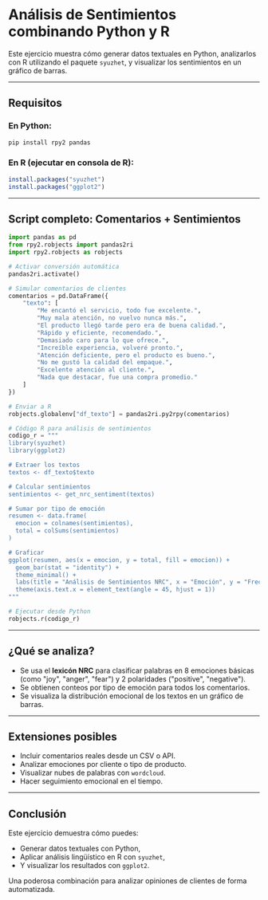 # Análisis de Sentimientos combinando Python y R

Este ejercicio muestra cómo generar datos textuales en Python, analizarlos con R utilizando el paquete `syuzhet`, y visualizar los sentimientos en un gráfico de barras.

---

## Requisitos

### En Python:

```bash
pip install rpy2 pandas
```

### En R (ejecutar en consola de R):

```r
install.packages("syuzhet")
install.packages("ggplot2")
```

---

## Script completo: Comentarios + Sentimientos

```python
import pandas as pd
from rpy2.robjects import pandas2ri
import rpy2.robjects as robjects

# Activar conversión automática
pandas2ri.activate()

# Simular comentarios de clientes
comentarios = pd.DataFrame({
    "texto": [
        "Me encantó el servicio, todo fue excelente.",
        "Muy mala atención, no vuelvo nunca más.",
        "El producto llegó tarde pero era de buena calidad.",
        "Rápido y eficiente, recomendado.",
        "Demasiado caro para lo que ofrece.",
        "Increíble experiencia, volveré pronto.",
        "Atención deficiente, pero el producto es bueno.",
        "No me gustó la calidad del empaque.",
        "Excelente atención al cliente.",
        "Nada que destacar, fue una compra promedio."
    ]
})

# Enviar a R
robjects.globalenv["df_texto"] = pandas2ri.py2rpy(comentarios)

# Código R para análisis de sentimientos
codigo_r = """
library(syuzhet)
library(ggplot2)

# Extraer los textos
textos <- df_texto$texto

# Calcular sentimientos
sentimientos <- get_nrc_sentiment(textos)

# Sumar por tipo de emoción
resumen <- data.frame(
  emocion = colnames(sentimientos),
  total = colSums(sentimientos)
)

# Graficar
ggplot(resumen, aes(x = emocion, y = total, fill = emocion)) +
  geom_bar(stat = "identity") +
  theme_minimal() +
  labs(title = "Análisis de Sentimientos NRC", x = "Emoción", y = "Frecuencia") +
  theme(axis.text.x = element_text(angle = 45, hjust = 1))
"""

# Ejecutar desde Python
robjects.r(codigo_r)
```

---

## ¿Qué se analiza?

- Se usa el **lexicón NRC** para clasificar palabras en 8 emociones básicas (como "joy", "anger", "fear") y 2 polaridades ("positive", "negative").
- Se obtienen conteos por tipo de emoción para todos los comentarios.
- Se visualiza la distribución emocional de los textos en un gráfico de barras.

---

## Extensiones posibles

- Incluir comentarios reales desde un CSV o API.
- Analizar emociones por cliente o tipo de producto.
- Visualizar nubes de palabras con `wordcloud`.
- Hacer seguimiento emocional en el tiempo.

---

## Conclusión

Este ejercicio demuestra cómo puedes:
- Generar datos textuales con Python,
- Aplicar análisis lingüístico en R con `syuzhet`,
- Y visualizar los resultados con `ggplot2`.

Una poderosa combinación para analizar opiniones de clientes de forma automatizada.
